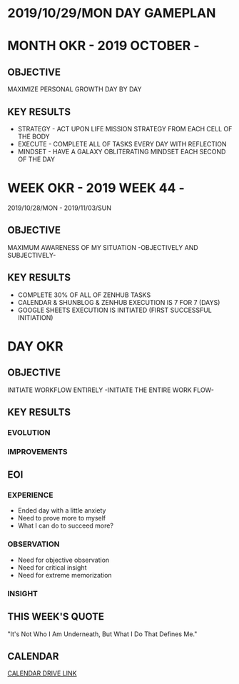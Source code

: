 # 2019/10/29/MON DAY GAMEPLAN

# MONTH OKR - 2019 OCTOBER -

## OBJECTIVE

MAXIMIZE PERSONAL GROWTH DAY BY DAY

## KEY RESULTS

- STRATEGY - ACT UPON LIFE MISSION STRATEGY FROM EACH CELL OF THE BODY
- EXECUTE - COMPLETE ALL OF TASKS EVERY DAY WITH REFLECTION
- MINDSET - HAVE A GALAXY OBLITERATING MINDSET EACH SECOND OF THE DAY

# WEEK OKR - 2019 WEEK 44 -

2019/10/28/MON - 2019/11/03/SUN

## OBJECTIVE

MAXIMUM AWARENESS OF MY SITUATION -OBJECTIVELY AND SUBJECTIVELY-

## KEY RESULTS

- COMPLETE 30% OF ALL OF ZENHUB TASKS
- CALENDAR & SHUNBLOG & ZENHUB EXECUTION IS 7 FOR 7 (DAYS)
- GOOGLE SHEETS EXECUTION IS INITIATED (FIRST SUCCESSFUL INITIATION)

# DAY OKR

## OBJECTIVE

INITIATE WORKFLOW ENTIRELY -INITIATE THE ENTIRE WORK FLOW-

## KEY RESULTS

### EVOLUTION

### IMPROVEMENTS

## EOI

### EXPERIENCE

- Ended day with a little anxiety
- Need to prove more to myself
- What I can do to succeed more?

### OBSERVATION

- Need for objective observation
- Need for critical insight
- Need for extreme memorization

### INSIGHT

## THIS WEEK'S QUOTE

"It's Not Who I Am Underneath, But What I Do That Defines Me."

## CALENDAR

[CALENDAR DRIVE LINK]()
